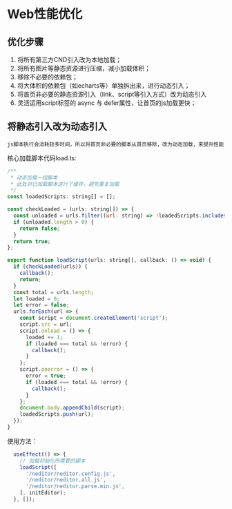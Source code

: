 # Web性能优化

## 优化步骤

1. 将所有第三方CND引入改为本地加载；
2. 将所有图片等静态资源进行压缩，减小加载体积；
3. 移除不必要的依赖包；
4. 将大体积的依赖包（如echarts等）单独拆出来，进行动态引入；
5. 将首页非必要的静态资源引入（link、script等引入方式）改为动态引入
6. 灵活运用script标签的 async 与 defer属性，让首页的js加载更快；


## 将静态引入改为动态引入
`js脚本执行会消耗较多时间，所以将首页非必要的脚本从首页移除，改为动态加载，来提升性能`

核心加载脚本代码load.ts:
```javascript
/**
 * 动态加载一组脚本
 * 此处对已加载脚本进行了缓存，避免重复加载
 */
const loadedScripts: string[] = [];

const checkLoaded = (urls: string[]) => {
  const unloaded = urls.filter((url: string) => !loadedScripts.includes(url));
  if (unloaded.length > 0) {
    return false;
  }
  return true;
};

export function loadScript(urls: string[], callback: () => void) {
  if (checkLoaded(urls)) {
    callback();
    return;
  }
  const total = urls.length;
  let loaded = 0;
  let error = false;
  urls.forEach(url => {
    const script = document.createElement('script');
    script.src = url;
    script.onload = () => {
      loaded += 1;
      if (loaded === total && !error) {
        callback();
      }
    };
    script.onerror = () => {
      error = true;
      if (loaded === total && !error) {
        callback();
      }
    };
    document.body.appendChild(script);
    loadedScripts.push(url);
  });
}
```

使用方法：
```javascript
  useEffect(() => {
    // 加载初始化所需要的脚本
    loadScript([
      '/neditor/neditor.config.js',
      '/neditor/neditor.all.js',
      '/neditor/neditor.parse.min.js',
    ], initEditor);
  }, []);
```
